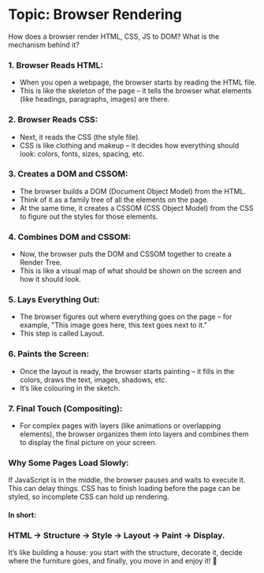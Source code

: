 # Topic: Browser Rendering	

How does a browser render HTML, CSS, JS to DOM? What is the mechanism behind it?

### 1. Browser Reads HTML:
- When you open a webpage, the browser starts by reading the HTML file. 
- This is like the skeleton of the page – it tells the browser what elements (like headings, paragraphs, images) are there.

### 2. Browser Reads CSS:
- Next, it reads the CSS (the style file). 
- CSS is like clothing and makeup – it decides how everything should look: colors, fonts, sizes, spacing, etc.

### 3. Creates a DOM and CSSOM:

- The browser builds a DOM (Document Object Model) from the HTML. 
- Think of it as a family tree of all the elements on the page.
- At the same time, it creates a CSSOM (CSS Object Model) from the CSS to figure out the styles for those elements.

### 4. Combines DOM and CSSOM:
- Now, the browser puts the DOM and CSSOM together to create a Render Tree. 
- This is like a visual map of what should be shown on the screen and how it should look.

### 5. Lays Everything Out:
- The browser figures out where everything goes on the page – for example, "This image goes here, this text goes next to it." 
- This step is called Layout.

### 6. Paints the Screen:
- Once the layout is ready, the browser starts painting – it fills in the colors, draws the text, images, shadows, etc. 
- It’s like colouring in the sketch.

### 7. Final Touch (Compositing):
- For complex pages with layers (like animations or overlapping elements), the browser organizes them into layers and combines them to display the final picture on your screen.

### Why Some Pages Load Slowly:
If JavaScript is in the middle, the browser pauses and waits to execute it. This can delay things.
CSS has to finish loading before the page can be styled, so incomplete CSS can hold up rendering.

#### In short:
### HTML → Structure → Style → Layout → Paint → Display.

It’s like building a house: you start with the structure, decorate it, decide where the furniture goes, and finally, you move in and enjoy it! 🏡
